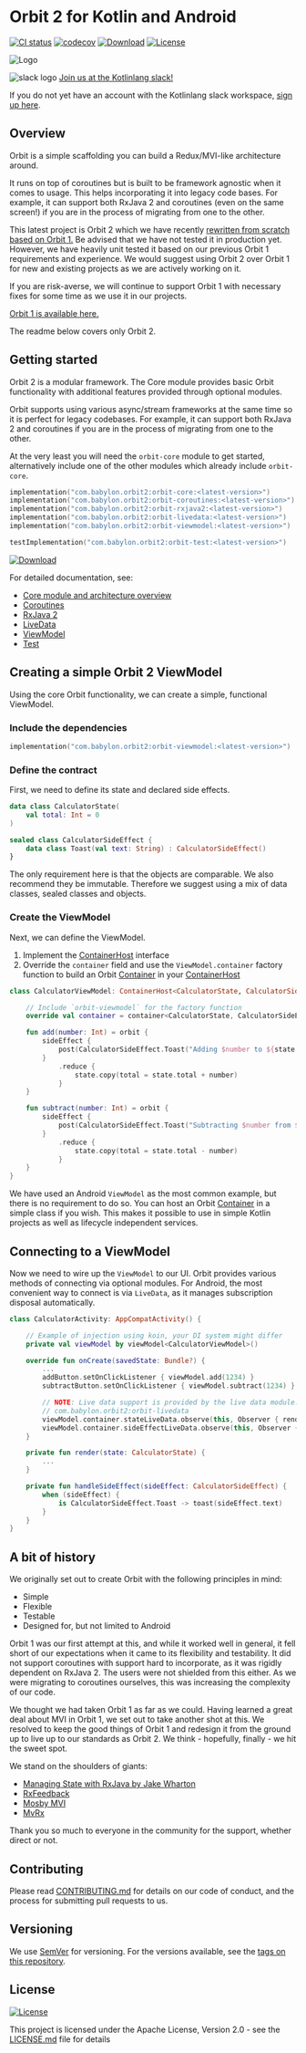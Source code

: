 # Orbit 2 for Kotlin and Android

[![CI status](https://github.com/babylonhealth/orbit-mvi/workflows/Android%20CI/badge.svg)](https://github.com/babylonhealth/orbit-mvi/actions)
[![codecov](https://codecov.io/gh/babylonhealth/orbit-mvi/branch/main/graph/badge.svg)](https://codecov.io/gh/babylonhealth/orbit-mvi)
[![Download](https://api.bintray.com/packages/babylonpartners/maven/orbit-core/images/download.svg)](https://bintray.com/babylonpartners/maven/orbit-core/_latestVersion)
[![License](https://img.shields.io/badge/License-Apache%202.0-blue.svg)](LICENSE.md)

![Logo](images/logo.png)

![slack logo](images/slack-logo-icon.png) [Join us at the Kotlinlang slack!](https://kotlinlang.slack.com/messages/CPM6UMD2P)

If you do not yet have an account with the Kotlinlang slack workspace,
[sign up here](https://slack.kotlinlang.org).

## Overview

Orbit is a simple scaffolding you can build a Redux/MVI-like architecture
around.

It runs on top of coroutines but is built to be framework agnostic when it comes
to usage. This helps incorporating it into legacy code bases. For example, it
can support both RxJava 2 and coroutines (even on the same screen!) if you are
in the process of migrating from one to the other.

This latest project is Orbit 2 which we have recently [rewritten from scratch
based on Orbit 1.](#a-bit-of-history) Be advised that we have not tested it in
production yet. However, we have heavily unit tested it based on our previous
Orbit 1 requirements and experience. We would suggest using Orbit 2 over Orbit 1
for new and existing projects as we are actively working on it.

If you are risk-averse, we will continue to support Orbit 1 with
necessary fixes for some time as we use it in our projects.

[Orbit 1 is available here.](https://github.com/babylonhealth/orbit-mvi/tree/orbit/main)

The readme below covers only Orbit 2.

## Getting started

Orbit 2 is a modular framework. The Core module provides basic Orbit
functionality with additional features provided through optional modules.

Orbit supports using various async/stream frameworks at the same time so it is
perfect for legacy codebases. For example, it can support both RxJava 2 and
coroutines if you are in the process of migrating from one to the other.

At the very least you will need the `orbit-core` module to get started,
alternatively include one of the other modules which already include
`orbit-core`.

```kotlin
implementation("com.babylon.orbit2:orbit-core:<latest-version>")
implementation("com.babylon.orbit2:orbit-coroutines:<latest-version>")
implementation("com.babylon.orbit2:orbit-rxjava2:<latest-version>")
implementation("com.babylon.orbit2:orbit-livedata:<latest-version>")
implementation("com.babylon.orbit2:orbit-viewmodel:<latest-version>")

testImplementation("com.babylon.orbit2:orbit-test:<latest-version>")
```

[![Download](https://api.bintray.com/packages/babylonpartners/maven/orbit-core/images/download.svg)](https://bintray.com/babylonpartners/maven/orbit-core/_latestVersion)

For detailed documentation, see:

- [Core module and architecture overview](orbit-2-core/README.md)
- [Coroutines](orbit-2-coroutines/README.md)
- [RxJava 2](orbit-2-rxjava2/README.md)
- [LiveData](orbit-2-livedata/README.md)
- [ViewModel](orbit-2-viewmodel/README.md)
- [Test](orbit-2-test/README.md)

## Creating a simple Orbit 2 ViewModel

Using the core Orbit functionality, we can create a simple, functional
ViewModel.

### Include the dependencies

```kotlin
implementation("com.babylon.orbit2:orbit-viewmodel:<latest-version>")
```

### Define the contract

First, we need to define its state and declared side effects.

``` kotlin
data class CalculatorState(
    val total: Int = 0
)

sealed class CalculatorSideEffect {
    data class Toast(val text: String) : CalculatorSideEffect()
}
```

The only requirement here is that the objects are comparable. We also recommend
they be immutable. Therefore we suggest using a mix of data classes, sealed
classes and objects.

### Create the ViewModel

Next, we can define the ViewModel.

1. Implement the
   [ContainerHost](orbit-2-core/src/main/java/com/babylon/orbit2/ContainerHost.kt)
   interface
1. Override the `container` field and use the `ViewModel.container` factory
   function to build an Orbit
   [Container](orbit-2-core/src/main/java/com/babylon/orbit2/Container.kt) in
   your
   [ContainerHost](orbit-2-core/src/main/java/com/babylon/orbit2/ContainerHost.kt)

``` kotlin
class CalculatorViewModel: ContainerHost<CalculatorState, CalculatorSideEffect>, ViewModel() {

    // Include `orbit-viewmodel` for the factory function
    override val container = container<CalculatorState, CalculatorSideEffect>(CalculatorState())

    fun add(number: Int) = orbit {
        sideEffect {
            post(CalculatorSideEffect.Toast("Adding $number to ${state.total}!"))
        }
            .reduce {
                state.copy(total = state.total + number)
            }
    }

    fun subtract(number: Int) = orbit {
        sideEffect {
            post(CalculatorSideEffect.Toast("Subtracting $number from ${state.total}!"))
        }
            .reduce {
                state.copy(total = state.total - number)
            }
    }
}
```

We have used an Android `ViewModel` as the most common example, but there is no
requirement to do so. You can host an Orbit
[Container](orbit-2-core/src/main/java/com/babylon/orbit2/Container.kt) in a
simple class if you wish. This makes it possible to use in simple Kotlin
projects as well as lifecycle independent services.

## Connecting to a ViewModel

Now we need to wire up the `ViewModel` to our UI. Orbit provides various methods
of connecting via optional modules. For Android, the most convenient way to
connect is via `LiveData`, as it manages subscription disposal automatically.

``` kotlin
class CalculatorActivity: AppCompatActivity() {

    // Example of injection using koin, your DI system might differ
    private val viewModel by viewModel<CalculatorViewModel>()

    override fun onCreate(savedState: Bundle?) {
        ...
        addButton.setOnClickListener { viewModel.add(1234) }
        subtractButton.setOnClickListener { viewModel.subtract(1234) }

        // NOTE: Live data support is provided by the live data module:
        // com.babylon.orbit2:orbit-livedata
        viewModel.container.stateLiveData.observe(this, Observer { render(it) })
        viewModel.container.sideEffectLiveData.observe(this, Observer { handleSideEffect(it) })
    }

    private fun render(state: CalculatorState) {
        ...
    }

    private fun handleSideEffect(sideEffect: CalculatorSideEffect) {
        when (sideEffect) {
            is CalculatorSideEffect.Toast -> toast(sideEffect.text)
        }
    }
}

```

## A bit of history

We originally set out to create Orbit with the following principles in mind:

- Simple
- Flexible
- Testable
- Designed for, but not limited to Android

Orbit 1 was our first attempt at this, and while it worked well in general, it
fell short of our expectations when it came to its flexibility and testability.
It did not support coroutines with support hard to incorporate, as it was
rigidly dependent on RxJava 2. The users were not shielded from this either. As
we were migrating to coroutines ourselves, this was increasing the complexity
of our code.

We thought we had taken Orbit 1 as far as we could. Having learned a great deal
about MVI in Orbit 1, we set out to take another shot at this. We resolved to
keep the good things of Orbit 1 and redesign it from the ground up to live up
to our standards as Orbit 2. We think - hopefully, finally - we hit the sweet
spot.

We stand on the shoulders of giants:

- [Managing State with RxJava by Jake Wharton](https://www.reddit.com/r/androiddev/comments/656ter/managing_state_with_rxjava_by_jake_wharton/)
- [RxFeedback](https://github.com/NoTests/RxFeedback.kt)
- [Mosby MVI](https://github.com/sockeqwe/mosby)
- [MvRx](https://github.com/airbnb/MvRx)

Thank you so much to everyone in the community for the support, whether direct
or not.

## Contributing

Please read [CONTRIBUTING.md](CONTRIBUTING.md)
for details on our code of conduct, and the process for submitting pull
requests to us.

## Versioning

We use [SemVer](http://semver.org/) for versioning. For the versions
available, see the [tags on this repository](https://github.com/babylonhealth/orbit-mvi/tags).

## License

[![License](https://img.shields.io/badge/License-Apache%202.0-blue.svg)](LICENSE.md)

This project is licensed under the Apache License, Version 2.0 - see the
[LICENSE.md](LICENSE.md) file for details
